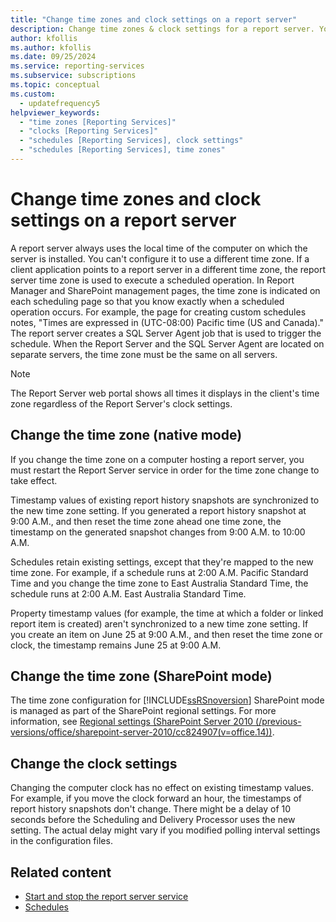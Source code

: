```yaml
---
title: "Change time zones and clock settings on a report server"
description: Change time zones & clock settings for a report server. You can't set a report server time zone, so set the computer's time zone or SharePoint region settings.
author: kfollis
ms.author: kfollis
ms.date: 09/25/2024
ms.service: reporting-services
ms.subservice: subscriptions
ms.topic: conceptual
ms.custom:
  - updatefrequency5
helpviewer_keywords:
  - "time zones [Reporting Services]"
  - "clocks [Reporting Services]"
  - "schedules [Reporting Services], clock settings"
  - "schedules [Reporting Services], time zones"
---
```


# Change time zones and clock settings on a report server
  A report server always uses the local time of the computer on which the server is installed. You can't configure it to use a different time zone. If a client application points to a report server in a different time zone, the report server time zone is used to execute a scheduled operation. In Report Manager and SharePoint management pages, the time zone is indicated on each scheduling page so that you know exactly when a scheduled operation occurs. For example, the page for creating custom schedules notes, "Times are expressed in (UTC-08:00) Pacific time (US and Canada)."
  The report server creates a SQL Server Agent job that is used to trigger the schedule. When the Report Server and the SQL Server Agent are located on separate servers, the time zone must be the same on all servers.
  
> [!NOTE]
> The Report Server web portal shows all times it displays in the client's time zone regardless of the Report Server's clock settings.

## Change the time zone (native mode)  
 If you change the time zone on a computer hosting a report server, you must restart the Report Server service in order for the time zone change to take effect.  
  
 Timestamp values of existing report history snapshots are synchronized to the new time zone setting. If you generated a report history snapshot at 9:00 A.M., and then reset the time zone ahead one time zone, the timestamp on the generated snapshot changes from 9:00 A.M. to 10:00 A.M.  
  
 Schedules retain existing settings, except that they're mapped to the new time zone. For example, if a schedule runs at 2:00 A.M. Pacific Standard Time and you change the time zone to East Australia Standard Time, the schedule runs at 2:00 A.M. East Australia Standard Time.  
  
 Property timestamp values (for example, the time at which a folder or linked report item is created) aren't synchronized to a new time zone setting. If you create an item on June 25 at 9:00 A.M., and then reset the time zone or clock, the timestamp remains June 25 at 9:00 A.M.  
  
## Change the time zone (SharePoint mode)  
 The time zone configuration for [!INCLUDE[ssRSnoversion](../../includes/ssrsnoversion-md.md)] SharePoint mode is managed as part of the SharePoint regional settings. For more information, see [Regional settings (SharePoint Server 2010 (/previous-versions/office/sharepoint-server-2010/cc824907(v=office.14))](/previous-versions/office/sharepoint-server-2010/cc824907(v=office.14)).  
  
## Change the clock settings  
 Changing the computer clock has no effect on existing timestamp values. For example, if you move the clock forward an hour, the timestamps of report history snapshots don't change. There might be a delay of 10 seconds before the Scheduling and Delivery Processor uses the new setting. The actual delay might vary if you modified polling interval settings in the configuration files.  

## Related content

- [Start and stop the report server service](../../reporting-services/report-server/start-and-stop-the-report-server-service.md)
- [Schedules](../../reporting-services/subscriptions/schedules.md)
